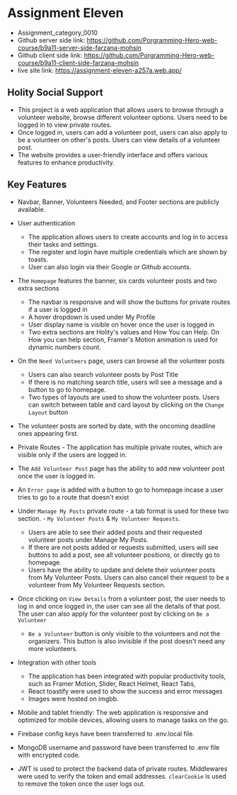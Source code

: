 # Assignment Eleven

- Assignment_category_0010
- Github server side link: https://github.com/Porgramming-Hero-web-course/b9a11-server-side-farzana-mohsin
- Github client side link: https://github.com/Porgramming-Hero-web-course/b9a11-client-side-farzana-mohsin
- live site link: https://assignment-eleven-a257a.web.app/

## Holity Social Support

- This project is a web application that allows users to browse through a volunteer website, browse different volunteer options. Users need to be logged in to view private routes.
- Once logged in, users can add a volunteer post, users can also apply to be a volunteer on other's posts. Users can view details of a volunteer post.
- The website provides a user-friendly interface and offers various features to enhance productivity.

## Key Features

- Navbar, Banner, Volunteers Needed, and Footer sections are publicly available.

- User authentication

  - The application allows users to create accounts and log in to access their tasks and settings.
  - The register and login have multiple credentials which are shown by toasts.
  - User can also login via their Google or Github accounts.

- The `Homepage` features the banner, six cards volunteer posts and two extra sections

  - The navbar is responsive and will show the buttons for private routes if a user is logged in
  - A hover dropdown is used under My Profile
  - User display name is visible on hover once the user is logged in
  - Two extra sections are Holity's values and How You can Help. On How you can help section, Framer's Motion animation is used for dynamic numbers count.

- On the `Need Volunteers` page, users can browse all the volunteer posts

  - Users can also search volunteer posts by Post Title
  - If there is no matching search title, users will see a message and a button to go to homepage.
  - Two types of layouts are used to show the volunteer posts. Users can switch between table and card layout by clicking on the `Change Layout` button

- The volunteer posts are sorted by date, with the oncoming deadline ones appearing first.
- Private Routes - The application has multiple private routes, which are visible only if the users are logged in.
- The `Add Volunteer Post` page has the ability to add new volunteer post once the user is logged in.
- An `Error page` is added with a button to go to homepage incase a user tries to go to a route that doesn't exist

- Under `Manage My Posts` private route - a tab format is used for these two section. - `My Volunteer Posts` & `My Volunteer Requests`.

  - Users are able to see their added posts and their requested volunteer posts under Manage My Posts.
  - If there are not posts added or requests submitted, users will see buttons to add a post, see all volunteer positions, or directly go to homepage.
  - Users have the ability to update and delete their volunteer posts from My Volunteer Posts. Users can also cancel their request to be a volunteer from My Volunteer Requests section.

- Once clicking on `View Details` from a volunteer post, the user needs to log in and once logged in, the user can see all the details of that post. The user can also apply for the volunteer post by clicking on `Be a Volunteer`

  - `Be a Volunteer` button is only visible to the volunteers and not the organizers. This button is also invisible if the post doesn't need any more volunteers.

- Integration with other tools

  - The application has been integrated with popular productivity tools, such as Framer Motion, Slider, React Helmet, React Tabs,
  - React toastify were used to show the success and error messages
  - Images were hosted on imgbb.

- Mobile and tablet friendly: The web application is responsive and optimized for mobile devices, allowing users to manage tasks on the go.
- Firebase config keys have been transferred to .env.local file.
- MongoDB username and password have been transferred to .env file with encrypted code.
- JWT is used to protect the backend data of private routes. Middlewares were used to verify the token and email addresses. `clearCookie` is used to remove the token once the user logs out.
